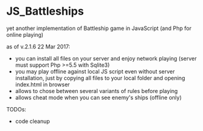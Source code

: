 # JS_Battleships
yet another implementation of Battleship game in JavaScript (and Php for online playing)

as of v.2.1.6 22 Mar 2017:
- you can install all files on your server and enjoy network playing (server must support Php >=5.5 with Sqlite3)
- you may play offline against local JS script even without server installation, just by copying all files to your local folder and opening index.html in browser
- allows to chose between several variants of rules before playing
- allows cheat mode when you can see enemy's ships (offline only)

TODOs:
- code cleanup

